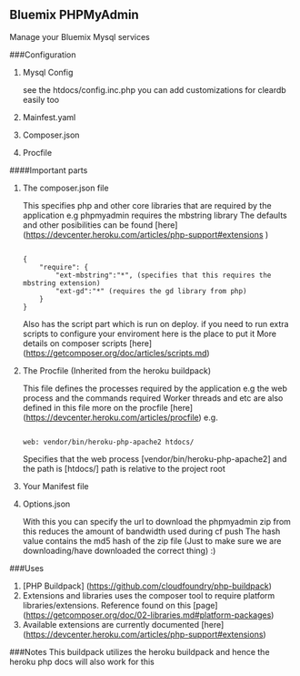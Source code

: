 ## Bluemix PHPMyAdmin
Manage your Bluemix Mysql services


###Configuration 
1. Mysql Config

	see the htdocs/config.inc.php you can add customizations for cleardb easily too

2. Mainfest.yaml

3. Composer.json
4. Procfile 

####Important parts
1. The composer.json file 

	This specifies php and other core libraries that are required by the application  e.g phpmyadmin requires the mbstring library
	The defaults and other posibilities can be found [here] (https://devcenter.heroku.com/articles/php-support#extensions )

	```
	
	{
		"require": {
			"ext-mbstring":"*", (specifies that this requires the mbstring extension)
			"ext-gd":"*" (requires the gd library from php)
		}
	}

	```

	Also has the script part which is run on deploy. if you need to run extra scripts to configure your enviroment here is the place to put it
	More details on composer scripts [here] (https://getcomposer.org/doc/articles/scripts.md)

2. The Procfile (Inherited from the heroku buildpack)

	This file defines the processes required by the application
	e.g the web process and the commands required
	Worker threads and etc are also defined in this file more on the procfile [here] (https://devcenter.heroku.com/articles/procfile)
	e.g.
	
	```
	
	web: vendor/bin/heroku-php-apache2 htdocs/

	```

	Specifies that the web process [vendor/bin/heroku-php-apache2] and the path is [htdocs/] path is relative to the project root

3. Your Manifest file

4. Options.json

    With this you can specify the url to download the phpmyadmin zip from this reduces the amount of bandwidth used during cf push
    The hash value contains the md5 hash of the zip file (Just to make sure we are downloading/have downloaded the correct thing) :)


###Uses
1. [PHP Buildpack] (https://github.com/cloudfoundry/php-buildpack)
2. Extensions and libraries uses the composer tool to require platform libraries/extensions. Reference found on this [page] (https://getcomposer.org/doc/02-libraries.md#platform-packages)
3. Available extensions are currently documented [here] (https://devcenter.heroku.com/articles/php-support#extensions) 


###Notes
This buildpack utilizes the heroku buildpack and hence the heroku php docs will also work for this 




